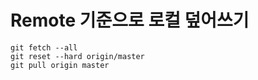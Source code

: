 # Remote 기준으로 로컬 덮어쓰기

```
git fetch --all
git reset --hard origin/master
git pull origin master
```